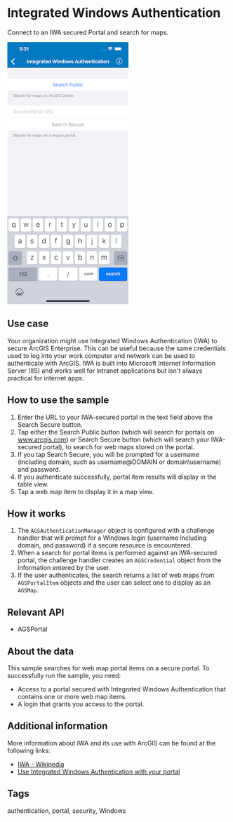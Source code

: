 # Integrated Windows Authentication

Connect to an IWA secured Portal and search for maps.

![Integrated Windows Authentication sample](integrated-windows-authentication.png)

## Use case

Your organization might use Integrated Windows Authentication (IWA) to secure ArcGIS Enterprise. This can be useful because the same credentials used to log into your work computer and network can be used to authenticate with ArcGIS. IWA is built into Microsoft Internet Information Server (IIS) and works well for intranet applications but isn't always practical for internet apps.

## How to use the sample

1. Enter the URL to your IWA-secured portal in the text field above the Search Secure button.
2. Tap either the Search Public button (which will search for portals on www.arcgis.com) or Search Secure button (which will search your IWA-secured portal), to search for web maps stored on the portal.
3. If you tap Search Secure, you will be prompted for a username (including domain, such as username@DOMAIN or domain\username) and password.
4. If you authenticate successfully, portal item results will display in the table view.
5. Tap a web map item to display it in a map view.

## How it works

1. The `AGSAuthenticationManager` object is configured with a challenge handler that will prompt for a Windows login (username including domain, and password) if a secure resource is encountered.
2. When a search for portal items is performed against an IWA-secured portal, the challenge handler creates an `AGSCredential` object from the information entered by the user.
3. If the user authenticates, the search returns a list of web maps from `AGSPortalItem` objects and the user can select one to display as an `AGSMap`.

## Relevant API

* AGSPortal

## About the data

This sample searches for web map portal items on a secure portal. To successfully run the sample, you need:

* Access to a portal secured with Integrated Windows Authentication that contains one or more web map items.
* A login that grants you access to the portal.

## Additional information

More information about IWA and its use with ArcGIS can be found at the following links:

* [IWA - Wikipedia](https://en.wikipedia.org/wiki/Integrated_Windows_Authentication)
* [Use Integrated Windows Authentication with your portal](https://enterprise.arcgis.com/en/portal/latest/administer/windows/use-integrated-windows-authentication-with-your-portal.htm)

## Tags

authentication, portal, security, Windows
